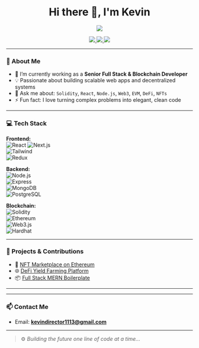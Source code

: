 <h1 align="center">Hi there 👋, I'm Kevin</h1>

<p align="center">
  <img src="https://readme-typing-svg.herokuapp.com/?lines=Senior+Full+Stack+Developer;Blockchain+Engineer;Smart+Contract+Expert;DeFi+Dapp+Architect;Clean+Code+Enthusiast&center=true&width=440&height=45">
</p>

<p align="center">
  <a href="https://github.com/yourusername">
    <img src="https://img.shields.io/github/followers/yourusername?label=Follow&style=social" />
  </a>
  <a href="https://linkedin.com/in/yourprofile">
    <img src="https://img.shields.io/badge/LinkedIn-Connect-blue?logo=linkedin" />
  </a>
  <a href="mailto:youremail@example.com">
    <img src="https://img.shields.io/badge/Email-Contact%20Me-green" />
  </a>
</p>

---

### 🧠 About Me

- 🔭 I’m currently working as a **Senior Full Stack & Blockchain Developer**
- 💡 Passionate about building scalable web apps and decentralized systems
- 💬 Ask me about: `Solidity`, `React`, `Node.js`, `Web3`, `EVM`, `DeFi`, `NFTs`
- ⚡ Fun fact: I love turning complex problems into elegant, clean code

---

### 💻 Tech Stack

**Frontend:**  
![React](https://img.shields.io/badge/-React-61DAFB?logo=react&logoColor=white&style=flat) 
![Next.js](https://img.shields.io/badge/-Next.js-000?logo=next.js)  
![Tailwind](https://img.shields.io/badge/-TailwindCSS-38b2ac?logo=tailwind-css&logoColor=white)  
![Redux](https://img.shields.io/badge/-Redux-764abc?logo=redux&logoColor=white)  

**Backend:**  
![Node.js](https://img.shields.io/badge/-Node.js-339933?logo=node.js&logoColor=white)  
![Express](https://img.shields.io/badge/-Express.js-000?logo=express&logoColor=white)  
![MongoDB](https://img.shields.io/badge/-MongoDB-47A248?logo=mongodb&logoColor=white)  
![PostgreSQL](https://img.shields.io/badge/-PostgreSQL-336791?logo=postgresql&logoColor=white)

**Blockchain:**  
![Solidity](https://img.shields.io/badge/-Solidity-363636?logo=solidity&logoColor=white)  
![Ethereum](https://img.shields.io/badge/-Ethereum-3C3C3D?logo=ethereum&logoColor=white)  
![Web3.js](https://img.shields.io/badge/-Web3.js-F16822?logo=web3.js&logoColor=white)  
![Hardhat](https://img.shields.io/badge/-Hardhat-FCBA03?logo=ethereum)

---

### 🚀 Projects & Contributions

- 🔗 [NFT Marketplace on Ethereum](https://github.com/yourusername/nft-marketplace)
- 🌐 [DeFi Yield Farming Platform](https://github.com/yourusername/yield-farming)
- 📦 [Full Stack MERN Boilerplate](https://github.com/yourusername/mern-stack-starter)

---


---

### 📫 Contact Me

- Email: **kevindirector1113@gmail.com**

---

> ⚙️ *Building the future one line of code at a time...*

